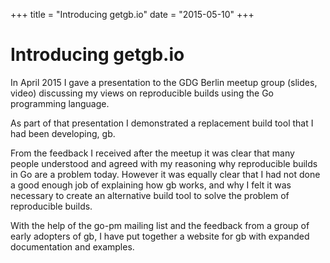 +++
title = "Introducing getgb.io"
date = "2015-05-10"
+++

# Introducing getgb.io

In April 2015 I gave a presentation to the GDG Berlin meetup group (slides, video) discussing my views on reproducible builds using the Go programming language.

As part of that presentation I demonstrated a replacement build tool that I had been developing, gb.

<!-- more -->

From the feedback I received after the meetup it was clear that many people understood and agreed with my reasoning why reproducible builds in Go are a problem today. However it was equally clear that I had not done a good enough job of explaining how gb works, and why I felt it was necessary to create an alternative build tool to solve the problem of reproducible builds.

With the help of the go-pm mailing list and the feedback from a group of early adopters of gb, I have put together a website for gb with expanded documentation and examples.
